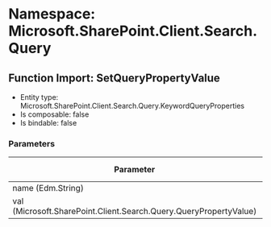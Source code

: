 # Namespace: Microsoft.SharePoint.Client.Search.Query

## Function Import: SetQueryPropertyValue

- Entity type: Microsoft.SharePoint.Client.Search.Query.KeywordQueryProperties
- Is composable: false
- Is bindable: false

### Parameters

Parameter | SPO | SP 2019 | SP 2016 | SP 2013
----------|:---:|:-------:|:-------:|:-------
name (Edm.String) | ❌ | ❌ | ❌ | ✅
val (Microsoft.SharePoint.Client.Search.Query.QueryPropertyValue) | ❌ | ❌ | ❌ | ✅
